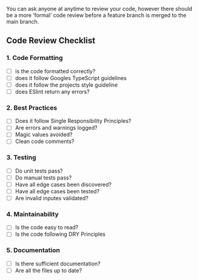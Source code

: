 You can ask anyone at anytime to review your code, however there should be a more ‘formal’ code review before a feature branch is merged to the main branch.

## Code Review Checklist

### 1. Code Formatting

- [ ] is the code formatted correctly?
- [ ] does it follow Googles TypeScript guidelines
- [ ] does it follow the projects style guideline
- [ ] does ESlint return any errors?

### 2. Best Practices

- [ ] Does it follow Single Responsibility Principles?
- [ ] Are errors and warnings logged?
- [ ] Magic values avoided?
- [ ] Clean code comments?

### 3. Testing
- [ ] Do unit tests pass?
- [ ] Do manual tests pass?
- [ ] Have all edge cases been discovered?
- [ ] Have all edge cases been tested?
- [ ] Are invalid inputes validated?

### 4. Maintainability
- [ ] Is the code easy to read?
- [ ] Is the code following DRY Principles

### 5. Documentation
- [ ] Is there sufficient documentation?
- [ ] Are all the files up to date?